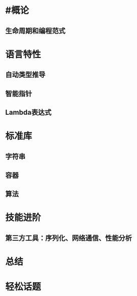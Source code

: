 # #概论

## 生命周期和编程范式

# 语言特性

## 自动类型推导

## 智能指针

## Lambda表达式

# 标准库

## 字符串

## 容器

## 算法

# 技能进阶

## 第三方工具：序列化、网络通信、性能分析

# 总结

# 轻松话题









